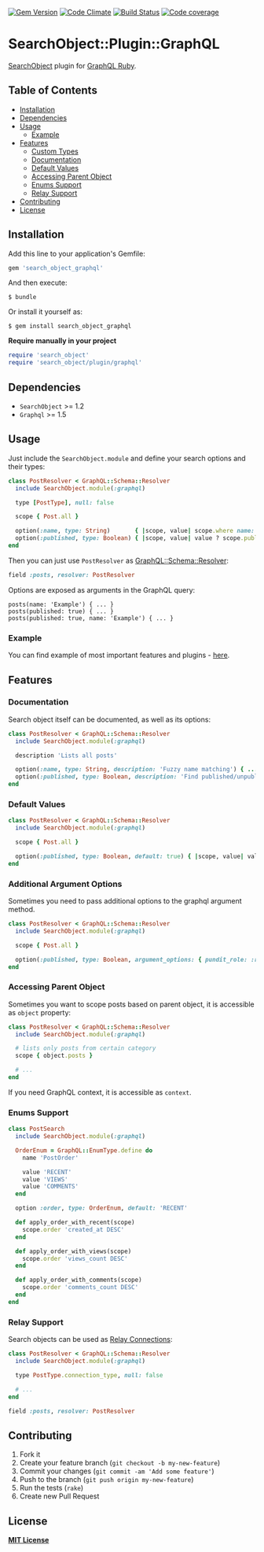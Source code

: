 [![Gem Version](https://badge.fury.io/rb/search_object_graphql.svg)](http://badge.fury.io/rb/search_object_graphql)
[![Code Climate](https://codeclimate.com/github/RStankov/SearchObjectGraphQL.svg)](https://codeclimate.com/github/RStankov/SearchObjectGraphQL)
[![Build Status](https://secure.travis-ci.org/RStankov/SearchObjectGraphQL.svg)](http://travis-ci.org/RStankov/SearchObjectGraphQL)
[![Code coverage](https://coveralls.io/repos/RStankov/SearchObjectGraphQL/badge.svg?branch=master#2)](https://coveralls.io/r/RStankov/SearchObjectGraphQL)

# SearchObject::Plugin::GraphQL

[SearchObject](https://github.com/RStankov/SearchObject) plugin for [GraphQL Ruby](https://rmosolgo.github.io/graphql-ruby/).

## Table of Contents

* [Installation](#installation)
* [Dependencies](#dependencies)
* [Usage](#usage)
  * [Example](#example)
* [Features](#features)
  * [Custom Types](#custom-types)
  * [Documentation](#documentation)
  * [Default Values](#default-values)
  * [Accessing Parent Object](#accessing-parent-object)
  * [Enums Support](#enums-support)
  * [Relay Support](#relay-support)
* [Contributing](#contributing)
* [License](#license)

## Installation

Add this line to your application's Gemfile:

```ruby
gem 'search_object_graphql'
```

And then execute:

    $ bundle

Or install it yourself as:

    $ gem install search_object_graphql


**Require manually in your project**

```ruby
require 'search_object'
require 'search_object/plugin/graphql'
```

## Dependencies

- `SearchObject` >= 1.2
- `Graphql` >= 1.5

## Usage

Just include the ```SearchObject.module``` and define your search options and their types:

```ruby
class PostResolver < GraphQL::Schema::Resolver
  include SearchObject.module(:graphql)

  type [PostType], null: false

  scope { Post.all }

  option(:name, type: String)       { |scope, value| scope.where name: value }
  option(:published, type: Boolean) { |scope, value| value ? scope.published : scope.unpublished }
end
```

Then you can just use `PostResolver` as [GraphQL::Schema::Resolver](https://graphql-ruby.org/fields/resolvers.html):

```ruby
field :posts, resolver: PostResolver
```

Options are exposed as arguments in the GraphQL query:

```
posts(name: 'Example') { ... }
posts(published: true) { ... }
posts(published: true, name: 'Example') { ... }
```

### Example

You can find example of most important features and plugins - [here](https://github.com/RStankov/SearchObjectGraphQL/tree/master/example).

## Features

### Documentation

Search object itself can be documented, as well as its options:

```ruby
class PostResolver < GraphQL::Schema::Resolver
  include SearchObject.module(:graphql)

  description 'Lists all posts'

  option(:name, type: String, description: 'Fuzzy name matching') { ... }
  option(:published, type: Boolean, description: 'Find published/unpublished') { ... }
end
```

### Default Values

```ruby
class PostResolver < GraphQL::Schema::Resolver
  include SearchObject.module(:graphql)

  scope { Post.all }

  option(:published, type: Boolean, default: true) { |scope, value| value ? scope.published : scope.unpublished }
end
```

### Additional Argument Options

Sometimes you need to pass additional options to the graphql argument method.

```ruby
class PostResolver < GraphQL::Schema::Resolver
  include SearchObject.module(:graphql)

  scope { Post.all }

  option(:published, type: Boolean, argument_options: { pundit_role: :read }) { |scope, value| value ? scope.published : scope.unpublished }
end
```

### Accessing Parent Object

Sometimes you want to scope posts based on parent object, it is accessible as `object` property:

```ruby
class PostResolver < GraphQL::Schema::Resolver
  include SearchObject.module(:graphql)

  # lists only posts from certain category
  scope { object.posts }

  # ...
end
```

If you need GraphQL context, it is accessible as `context`.

### Enums Support

```ruby
class PostSearch
  include SearchObject.module(:graphql)

  OrderEnum = GraphQL::EnumType.define do
    name 'PostOrder'

    value 'RECENT'
    value 'VIEWS'
    value 'COMMENTS'
  end

  option :order, type: OrderEnum, default: 'RECENT'

  def apply_order_with_recent(scope)
    scope.order 'created_at DESC'
  end

  def apply_order_with_views(scope)
    scope.order 'views_count DESC'
  end

  def apply_order_with_comments(scope)
    scope.order 'comments_count DESC'
  end
end
```

### Relay Support

Search objects can be used as [Relay Connections](https://graphql-ruby.org/relay/connections.html):

```ruby
class PostResolver < GraphQL::Schema::Resolver
  include SearchObject.module(:graphql)

  type PostType.connection_type, null: false

  # ...
end
```

```ruby
field :posts, resolver: PostResolver
```

## Contributing

1. Fork it
2. Create your feature branch (`git checkout -b my-new-feature`)
3. Commit your changes (`git commit -am 'Add some feature'`)
4. Push to the branch (`git push origin my-new-feature`)
5. Run the tests (`rake`)
6. Create new Pull Request

## License

**[MIT License](https://github.com/RStankov/SearchObjectGraphQL/blob/master/LICENSE.txt)**
